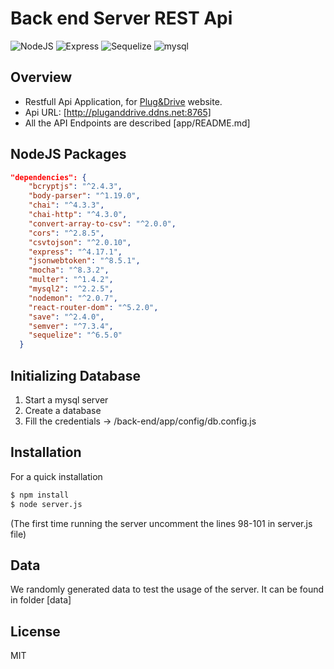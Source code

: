# Back end Server REST Api


![NodeJS](https://img.shields.io/badge/nodeJS-v7.3+-blue.svg)
![Express](https://img.shields.io/badge/express-v4.17.1+-red.svg)
![Sequelize](https://img.shields.io/badge/sequelize-v6.5+-green.svg)
![mysql](https://img.shields.io/badge/mysql-v2.2.5+-blue.svg)
## Overview

- Restfull Api Application, for [Plug&Drive] website. 
- Api URL: [http://pluganddrive.ddns.net:8765]
- All the API Endpoints are described [app/README.md]

## NodeJS Packages
```json
"dependencies": {
    "bcryptjs": "^2.4.3",
    "body-parser": "^1.19.0",
    "chai": "^4.3.3",
    "chai-http": "^4.3.0",
    "convert-array-to-csv": "^2.0.0",
    "cors": "^2.8.5",
    "csvtojson": "^2.0.10",
    "express": "^4.17.1",
    "jsonwebtoken": "^8.5.1",
    "mocha": "^8.3.2",
    "multer": "^1.4.2",
    "mysql2": "^2.2.5",
    "nodemon": "^2.0.7",
    "react-router-dom": "^5.2.0",
    "save": "^2.4.0",
    "semver": "^7.3.4",
    "sequelize": "^6.5.0"
  }
```

## Initializing Database
   1. Start a mysql server
   2. Create a database
   3. Fill the credentials -> /back-end/app/config/db.config.js

## Installation
For a quick installation 

```bash
$ npm install
$ node server.js
```
(The first time running the server uncomment the lines 98-101 in server.js file)

## Data
We randomly generated data to test the usage of the server. 
It can be found in folder [data]

## License

MIT



   [Plug&Drive]: http://pluganddrive.ddns.net